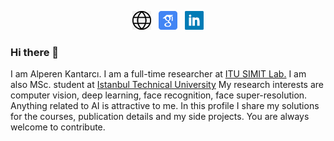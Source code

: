 <p align='center'>
<a href="https://web.itu.edu.tr/kantarcia/"><img height="30" src="https://github.com/Alpkant/Alpkant/blob/master/icons/website.png"></a>&nbsp;&nbsp;
<a href="https://scholar.google.com/citations?user=0ePADzkAAAAJ&hl=en"><img height="30" src="https://github.com/Alpkant/Alpkant/blob/master/icons/scholar.png"></a>&nbsp;&nbsp;
<a href="https://www.linkedin.com/in/alperenkantarci/"><img height="30" src="https://github.com/Alpkant/Alpkant/blob/master/icons/linkedin.png"></a>
</p>

### Hi there 👋

I am Alperen Kantarcı. I am a full-time researcher at [ITU SIMIT Lab.](https://simitlab.itu.edu.tr/) I am also MSc. student at [Istanbul Technical University](itu.edu.tr/)
My research interests are computer vision, deep learning, face recognition, face super-resolution. Anything related to AI is attractive to me. In this profile I share my solutions for the courses, publication details and my side projects. You are always welcome to contribute. 


